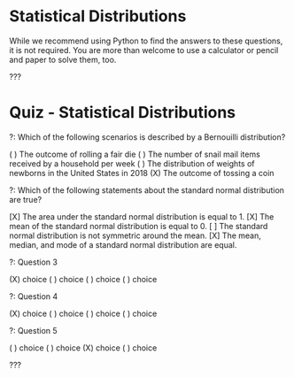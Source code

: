 # Statistical Distributions

While we recommend using Python to find the answers to these questions, it is not required. You are more than welcome to use a calculator or pencil and paper to solve them, too.

???

# Quiz - Statistical Distributions

?: Which of the following scenarios is described by a Bernouilli distribution?

( ) The outcome of rolling a fair die
( ) The number of snail mail items received by a household per week
( ) The distribution of weights of newborns in the United States in 2018
(X) The outcome of tossing a coin

?: Which of the following statements about the standard normal distribution are true?

[X] The area under the standard normal distribution is equal to 1.
[X] The mean of the standard normal distribution is equal to 0.
[ ] The standard normal distribution is not symmetric around the mean.
[X] The mean, median, and mode of a standard normal distribution are equal.

?: Question 3

(X) choice
( ) choice
( ) choice
( ) choice

?: Question 4

(X) choice
( ) choice
( ) choice
( ) choice

?: Question 5 

( ) choice
( ) choice
(X) choice
( ) choice

???